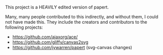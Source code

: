 This project is a HEAVILY edited version of papert.

Many, many people contributed to this indirectly, and without them, I could not have made this.  They include the creators and contributors to the following projects:
- https://github.com/ajaxorg/ace/ 
- https://github.com/gliffy/canvas2svg
- https://github.com/jywarren/papert (svg-canvas changes)
    